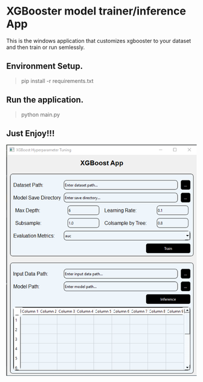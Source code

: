 # XGBooster model trainer/inference App

This is the windows application that customizes xgbooster to your dataset and then train or run semlessly.

## Environment Setup.

> pip install -r requirements.txt

## Run the application.
> python main.py

## Just Enjoy!!!

![UI of the APP](resource/Screenshot_1.png)  

